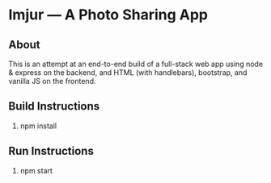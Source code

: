 # Imjur — A Photo Sharing App

## About

This is an attempt at an end-to-end build of a full-stack web app using node & express on the backend, and HTML (with handlebars), bootstrap, and vanilla JS on the frontend.

##

## Build Instructions
1. npm install

## Run Instructions
1. npm start
